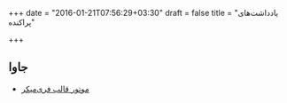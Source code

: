 +++
date = "2016-01-21T07:56:29+03:30"
draft = false
title = "یادداشت‌های پراکنده"

+++


## جاوا
* [موتور قالب فری‌میکر](http://freemarker.incubator.apache.org/)
